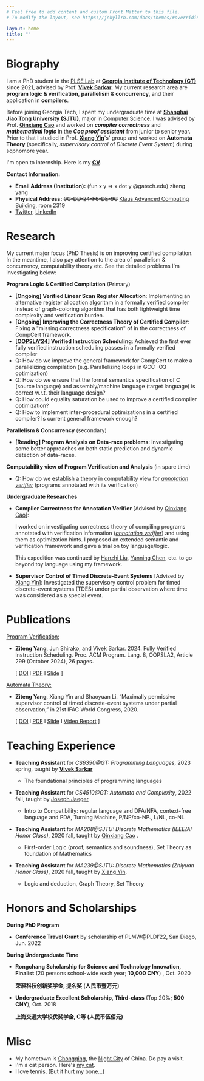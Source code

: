 ```yaml
---
# Feel free to add content and custom Front Matter to this file.
# To modify the layout, see https://jekyllrb.com/docs/themes/#overriding-theme-defaults

layout: home
title: ""
---
```


# **Biography** 

I am a PhD student in the [PLSE Lab](https://www.scs.gatech.edu/content/programming-languages-software-engineering) at **[Georgia Institute of Technology (GT)](https://www.gatech.edu/)** since 2021, advised by Prof. [**Vivek Sarkar**](https://vsarkar.cc.gatech.edu/). My current research area are **program logic & verification**, **parallelism & concurrency**, and their application in **compilers**.

Before joining Georgia Tech, I spent my undergraduate time at **[Shanghai Jiao Tong University (SJTU)](https://www.sjtu.edu.cn/)**, major in [Computer Science](http://www.cs.sjtu.edu.cn/en/).  I was advised by Prof. **[Qinxiang Cao](https://jhc.sjtu.edu.cn/people/members/faculty/qinxiang-cao.html)** and worked on ***compiler correctness*** and ***mathematical logic*** in the ***Coq proof assistant*** from junior to senior year. Prior to that I studied in Prof. **[Xiang Yin](http://xiangyin.sjtu.edu.cn/)**'s' group and worked on **Automata Theory** (specifically, *supervisory control* of *Discrete Event System*) during sophomore year.

I'm open to internship. Here is my **[CV](./cv/CV_ZitengYang.pdf)**.

**Contact Information:**

- **Email Address (Institution):**  (fun x y => x dot y @gatech.edu) ziteng yang
- **Physical Address:** ~~0C-DD-24-F6-DE-9C~~ [Klaus Advanced Computing Building](https://www.scs.gatech.edu/content/building-facilities), room 2319
- [Twitter](https://twitter.com/_ziteng_yang_), [LinkedIn](https://www.linkedin.com/in/ziteng-yang-a149181b5/)

# **Research**

My current major focus (PhD Thesis) is on improving certified compilation. In the meantime, I also pay attention to the area of parallelism & concurrency, computability theory etc. See the detailed problems I'm investigating below:

**Program Logic & Certified Compilation** (Primary)

- **[Ongoing] Verified Linear Scan Register Allocation**: Implementing an alternative register allocation algorithm in a formally verified compiler instead of graph-coloring algorithm that has both lightweight time complexity and verification burden.
- **[Ongoing] Improving the Correctness Theory of Certified Compiler**: Fixing a "missing correctness specification" of in the correctness of CompCert framework.
- **[[OOPSLA'24](./papers/oopsla24/oopslab24-final.pdf)] Verified Instruction Scheduling**: Achieved the first ever fully verified instruction scheduling passes in a formally verified compiler
- Q: How do we improve the general framework for CompCert to make a parallelizing compilation (e.g. Parallelizing loops in GCC -O3 optimization)
- Q: How do we ensure that the formal semantics specification of C (source language) and assembly/machine language (target language) is correct w.r.t. their language design?
- Q: How could equality saturation be used to improve a certified compiler optimization?
- Q: How to implement inter-procedural optimizations in a certified compiler? Is current general framework enough?

**Parallelism & Concurrency** (secondary)

- **[Reading] Program Analysis on Data-race problems**: Investigating some better approaches on both static prediction and dynamic detection of data-races.

**Computability view of Program Verification and Analysis** (in spare time)

- Q: How do we establish a theory in computability view for [*annotation verifier*](https://dl.acm.org/doi/10.1145/3632911) (programs annotated with its verification)



**Undergraduate Researches**

- **Compiler Correctness for Annotation Verifier** [Advised by [Qinxiang Cao](https://jhc.sjtu.edu.cn/people/members/faculty/qinxiang-cao.html)]: 
  
  I worked on investigating correctness theory of compiling programs annotated with verification information ([*annotation verifier*](https://dl.acm.org/doi/10.1145/3632911)) and using them as optimization hints. I proposed an extended semantic and verification framework and gave a trial on toy language/logic. 
  
  This expedition was continued by [Hanzhi Liu](https://scholar.google.com/citations?user=hEUk48QAAAAJ), [Yanning Chen](https://lightquantum.me/), etc. to go beyond toy language using my framework.
  
- **Supervisor Control of Timed Discrete-Event Systems** [Advised by [Xiang Yin](http://xiangyin.sjtu.edu.cn/)]: Investigated the supervisory control problem for timed discrete-event systems (TDES) under partial observation where time was considered as a special event.

# **Publications**

<u>Program Verification:</u>

- **Ziteng Yang**, Jun Shirako, and Vivek Sarkar. 2024. Fully Verified Instruction Scheduling. Proc. ACM Program. Lang. 8, OOPSLA2, Article 299 (October 2024), 26 pages.

  [ [DOI](https://doi.org/10.1145/3689739) l [PDF](./papers/oopsla24/oopsla24-final.pdf) l [Slide](./papers/oopsla24/oopsla24-slides.pdf) ]

<u>Automata Theory:</u> 

- **Ziteng Yang**, Xiang Yin and Shaoyuan Li. “Maximally permissive supervisor control of timed discrete-event systems under partial observation,” in 21st IFAC World Congress, 2020.  

  [ [DOI](https://doi.org/10.1016/j.ifacol.2020.12.2318) l [PDF](./papers/IFAC2020/IFAC2020-Final-Full.pdf)  l  [Slide](./papers/IFAC2020/IFAC2020-Slides.pdf) l  [Video Report](https://youtu.be/GtbxR_OKfXU) ]

# **Teaching Experience**

- **Teaching Assistant** for *CS6390@GT: Programming Languages*, 2023 spring, taught by [**Vivek Sarkar**](https://vsarkar.cc.gatech.edu/)
  - The foundational principles of programming languages

- **Teaching Assistant** for *CS4510@GT: Automata and Complexity*, 2022 fall, taught by [Joseph Jaeger](https://faculty.cc.gatech.edu/~josephjaeger/)
  - Intro to Compatibility: regular language and DFA/NFA, context-free language and PDA, Turning Machine, P/NP/co-NP., L/NL, co-NL 
- **Teaching Assistant**  for *MA208@SJTU: Discrete Mathematics (IEEE/AI Honor Class)*, 2020 fall, taught by [Qinxiang Cao](http://jhc.sjtu.edu.cn/people/members/qinxiang-cao.html) .
  - First-order Logic (proof, semantics and soundness), Set Theory as foundation of Mathematics

- **Teaching Assistant** for  *MA239@SJTU: Discrete Mathematics (Zhiyuan Honor Class)*, 2020 fall, taught by [Xiang Yin](http://xiangyin.sjtu.edu.cn/).
  - Logic and deduction, Graph Theory, Set Theory

# **Honors and Scholarships**

**During PhD Program**

- **Conference Travel Grant** by scholarship of PLMW@PLDI’22, San Diego, Jun. 2022

**During Undergraduate Time**

- **Rongchang Scholarship for Science and Technology Innovation, Finalist** (20 persons school-wide each  year; **10,000 CNY**) , Oct. 2020
  
  **荣昶科技创新奖学金, 提名奖 (人民币壹万元)**

- **Undergraduate Excellent Scholarship, Third-class** (Top 20%; **500 CNY**), Oct. 2018
  
  **上海交通大学校优奖学金, C等 (人民币伍佰元)**

  

# **Misc**

- My hometown is [Chongqing](https://youtu.be/yzl4jc9E5GU?si=DSd5Imm1ZIIlUgCE), the [Night City](https://cyberpunk.fandom.com/wiki/Night_City) of China. Do pay a visit.
- I'm a cat person. Here's [my cat](https://youngzt998.github.io/mycat/).
- I love tennis. (But it hurt my bone...)

